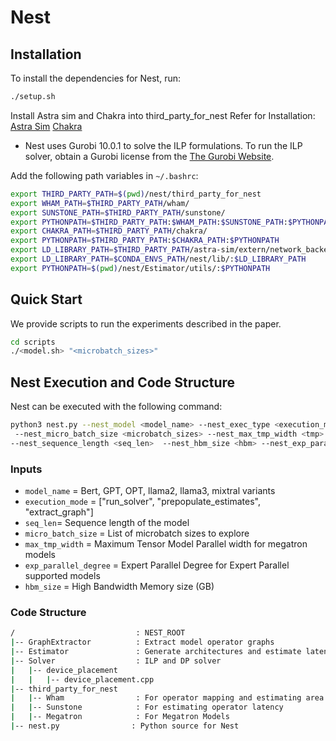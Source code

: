# Nest

## Installation

To install the dependencies for Nest, run:

```bash
./setup.sh
```

Install Astra sim and Chakra into third_party_for_nest
Refer for Installation:
[Astra Sim](https://astra-sim.github.io/astra-sim-docs/getting-started/build.html)
[Chakra](https://github.com/astra-sim/chakra/tree/214f2c559c10f897bcc395f8e1502d80d14f1541)

- Nest uses Gurobi 10.0.1 to solve the ILP formulations. To run the ILP solver, obtain a Gurobi license from the [The Gurobi Website](https://www.gurobi.com/).

Add the following path variables in `~/.bashrc`:
```bash
export THIRD_PARTY_PATH=$(pwd)/nest/third_party_for_nest
export WHAM_PATH=$THIRD_PARTY_PATH/wham/
export SUNSTONE_PATH=$THIRD_PARTY_PATH/sunstone/
export PYTHONPATH=$THIRD_PARTY_PATH:$WHAM_PATH:$SUNSTONE_PATH:$PYTHONPATH
export CHAKRA_PATH=$THIRD_PARTY_PATH/chakra/
export PYTHONPATH=$THIRD_PARTY_PATH:$CHAKRA_PATH:$PYTHONPATH
export LD_LIBRARY_PATH=$THIRD_PARTY_PATH/astra-sim/extern/network_backend/ns-3/build/lib:$LD_LIBRARY_PATH
export LD_LIBRARY_PATH=$CONDA_ENVS_PATH/nest/lib/:$LD_LIBRARY_PATH
export PYTHONPATH=$(pwd)/nest/Estimator/utils/:$PYTHONPATH
```

## Quick Start

We provide scripts to run the experiments described in the paper.

```bash
cd scripts
./<model.sh> "<microbatch_sizes>"
```

## Nest Execution and Code Structure

Nest can be executed with the following command:
```bash
python3 nest.py --nest_model <model_name> --nest_exec_type <execution_mode> 
 --nest_micro_batch_size <microbatch_sizes> --nest_max_tmp_width <tmp> \
--nest_sequence_length <seq_len>  --nest_hbm_size <hbm> --nest_exp_parallel_degree <ep_degree>
```

### Inputs
- `model_name` = Bert, GPT, OPT, llama2, llama3, mixtral variants
- `execution_mode` = ["run_solver", "prepopulate_estimates", "extract_graph"]
- `seq_len`= Sequence length of the model
- `micro_batch_size` = List of microbatch sizes to explore
- `max_tmp_width` = Maximum Tensor Model Parallel width for megatron models
- `exp_parallel_degree` = Expert Parallel Degree for Expert Parallel supported models
- `hbm_size` = High Bandwidth Memory size (GB)

### Code Structure
```bash
/                           : NEST_ROOT
|-- GraphExtractor          : Extract model operator graphs
|-- Estimator               : Generate architectures and estimate latencies
|-- Solver                  : ILP and DP solver
|   |-- device_placement
|   |   |-- device_placement.cpp
|-- third_party_for_nest
|   |-- Wham                : For operator mapping and estimating area
|   |-- Sunstone            : For estimating operator latency
|   |-- Megatron            : For Megatron Models
|-- nest.py                : Python source for Nest
```